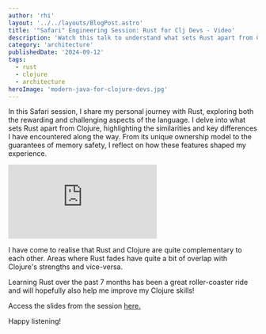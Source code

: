 ```yaml
---
author: 'rhi'
layout: '../../layouts/BlogPost.astro'
title: '"Safari" Engineering Session: Rust for Clj Devs - Video'
description: 'Watch this talk to understand what sets Rust apart from Clojure, their similarities and key differences'
category: 'architecture'
publishedDate: '2024-09-12'
tags:
  - rust
  - clojure
  - architecture
heroImage: 'modern-java-for-clojure-devs.jpg'
---
```


In this Safari session, I share my personal journey with Rust, exploring both the rewarding and challenging aspects of the language. I delve into what sets Rust apart from Clojure, highlighting the similarities and key differences I have encountered along the way. From its unique ownership model to the guarantees of memory safety, I reflect on how these features shaped my experience.

<iframe class='aspect-video w-full' src="https://www.youtube.com/embed/26ikUYlo8_A?si=lDscLNsj0OdzLceB" title="YouTube video player" frameborder="0" allow="accelerometer; autoplay; clipboard-write; encrypted-media; gyroscope; picture-in-picture; web-share" referrerpolicy="strict-origin-when-cross-origin" allowfullscreen></iframe>

I have come to realise that Rust and Clojure are quite complementary to each other. Areas where Rust fades have quite a bit of overlap with Clojure's strengths and vice-versa.

Learning Rust over the past 7 months has been a great roller-coaster ride and will hopefully also help me improve my Clojure skills!

Access the slides from the session <a href="/slides/rust-for-clj-devs.pdf" target="_blank">here.</a>

Happy listening!
